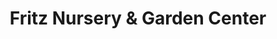 ---
title: "Fritz Nursery & Garden Center"
url: /stockton/fritz-nursery-und-garden-center/
shop: Garten-Center
---